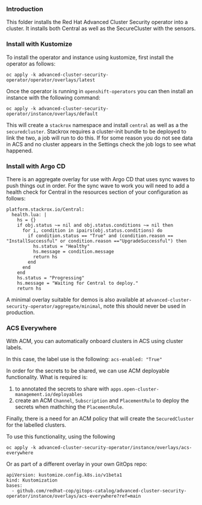 ### Introduction

This folder installs the Red Hat Advanced Cluster Security operator into a cluster. It installs both Central as well as the SecureCluster with the sensors.

### Install with Kustomize

To install the operator and instance using kustomize, first install the operator as follows:

```
oc apply -k advanced-cluster-security-operator/operator/overlays/latest
```

Once the operator is running in `openshift-operators` you can then install an instance with the following command:

```
oc apply -k advanced-cluster-security-operator/instance/overlays/default
```

This will create a `stackrox` namespace and install `central` as well as a the `securedcluster`. Stackrox requires a cluster-init bundle to be deployed to link the two, a job will run to do this. If for some reason you do not see data in ACS and no cluster appears in the Settings check the job logs to see what happened.

### Install with Argo CD

There is an aggregate overlay for use with Argo CD that uses sync waves to push things out in order. For the sync wave to work you will need to add a health check for Central in the resources section of your configuration as follows:

```
platform.stackrox.io/Central:
  health.lua: |
    hs = {}
    if obj.status ~= nil and obj.status.conditions ~= nil then
      for i, condition in ipairs(obj.status.conditions) do
        if condition.status == "True" and (condition.reason == "InstallSuccessful" or condition.reason =="UpgradeSuccessful") then
          hs.status = "Healthy"
          hs.message = condition.message
          return hs
        end
      end
    end
    hs.status = "Progressing"
    hs.message = "Waiting for Central to deploy."
    return hs
```

A minimal overlay suitable for demos is also available at `advanced-cluster-security-operator/aggregate/minimal`, note this should never be used in production.

### ACS Everywhere

With ACM, you can automatically onboard clusters in ACS using cluster labels.

In this case, the label use is the following: `acs-enabled: "True"`

In order for the secrets to be shared, we can use ACM deployable functionality.
What is required is:
1. to annotated the secrets to share with `apps.open-cluster-management.io/deployables`
2. create an ACM `Channel`, `Subscription` and `PlacementRule` to deploy the secrets when mathching the `PlacementRule`.

Finally, there is a need for an ACM policy that will create the `SecuredCluster` for the labelled clusters.

To use this functionality, using the following

```
oc apply -k advanced-cluster-security-operator/instance/overlays/acs-everywhere
```

Or as part of a different overlay in your own GitOps repo:

```
apiVersion: kustomize.config.k8s.io/v1beta1
kind: Kustomization
bases:
  - github.com/redhat-cop/gitops-catalog/advanced-cluster-security-operator/instance/overlays/acs-everywhere?ref=main
```